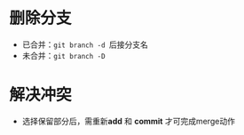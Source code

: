  # 删除分支
    
- 已合并：`git branch -d `后接分支名 
- 未合并：`git branch -D `

    

# 解决冲突
 - 选择保留部分后，需重新**add** 和 **commit** 才可完成merge动作

